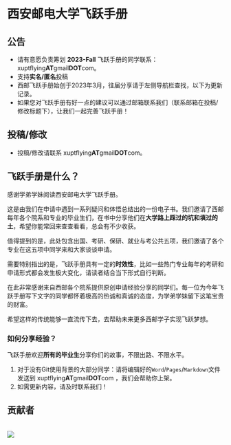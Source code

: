 # 西安邮电大学飞跃手册

## 公告

- 请有意愿负责筹划 **2023-Fall** 飞跃手册的同学联系：xuptflying**AT**gmail**DOT**com。
- 支持**实名/匿名**投稿
- 西邮飞跃手册始创于2023年3月，往届分享请于左侧导航栏查找，以下为更新记录。
- 如果您对飞跃手册有好一点的建议可以通过邮箱联系我们（联系邮箱在投稿/修改标题下），让我们一起完善飞跃手册！

## 投稿/修改

- 投稿/修改请联系 xuptflying**AT**gmail**DOT**com。

## 飞跃手册是什么？

感谢学弟学妹阅读西安邮电大学飞跃手册。

这是由我们在申请中遇到一系列疑问和体悟总结出的一份电子书。我们邀请了西邮每年各个院系和专业的毕业生们，在书中分享他们在**大学路上踩过的坑和填过的土**，希望你能常回来查查看看，总会有不少收获。

值得提到的是，此处包含出国、考研、保研、就业与考公共五项，我们邀请了各个专业在这五项中同学来和大家谈谈申请。

需要特别指出的是，飞跃手册具有一定的**时效性**，比如一些热门专业每年的考研和申请形式都会发生极大变化，请读者结合当下形式自行判断。

在此非常感谢来自西邮各个院系提供原创申请经验分享的同学们。每一位为今年飞跃手册写下文字的同学都怀着极高的热诚和真诚的态度，为学弟学妹留下这笔宝贵的财富。

希望这样的传统能够一直流传下去，去帮助未来更多西邮学子实现飞跃梦想。

### 如何分享经验？

飞跃手册欢迎**所有的毕业生**分享你们的故事，不限出路、不限水平。

1. 对于没有Git使用背景的大部分同学：请将编辑好的`Word`/`Pages`/`Markdown`文件发送到 xuptflying**AT**gmail**DOT**com ，我们会帮助你上架。
2. 如需更新内容，请及时联系我们！

## 贡献者

<a href="https://github.com/SUSTech-Application/SUSTechapplication/graphs/contributors">
  <br><img src="https://contributors-img.web.app/image?repo=SUSTech-Application/SUSTechapplication" />
</a>

